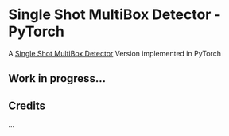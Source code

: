# Single Shot MultiBox Detector - PyTorch
A [Single Shot MultiBox Detector](https://arxiv.org/abs/1512.02325) Version implemented in PyTorch

## Work in progress...

## Credits
...
